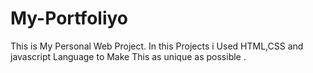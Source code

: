 # My-Portfoliyo
This is My Personal Web Project. In this Projects i Used HTML,CSS and javascript Language to Make This as unique as possible . 
#
